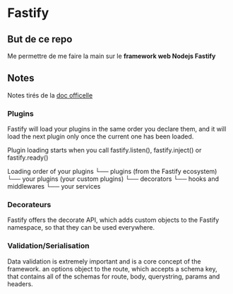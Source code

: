# Fastify

## But de ce repo

Me permettre de me faire la main sur le **framework web Nodejs Fastify**

## Notes

Notes tirés de la [doc officelle](https://www.fastify.io/docs/latest/Getting-Started/)

### Plugins

Fastify will load your plugins in the same order you declare them, and it will load the next plugin only once the current one has been loaded.

Plugin loading starts when you call fastify.listen(), fastify.inject() or fastify.ready()

Loading order of your plugins
└── plugins (from the Fastify ecosystem)
└── your plugins (your custom plugins)
└── decorators
└── hooks and middlewares
└── your services

### Decorateurs

Fastify offers the decorate API, which adds custom objects to the Fastify namespace, so that they can be used everywhere.

### Validation/Serialisation

Data validation is extremely important and is a core concept of the framework.
an options object to the route, which accepts a schema key, that contains all of the schemas for route, body, querystring, params and headers.
